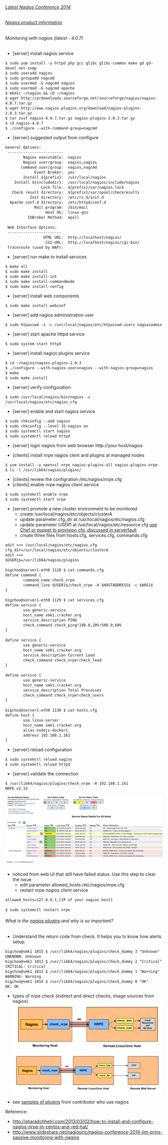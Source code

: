 ###### [Latest Nagios Conference 2014](http://tinyurl.com/km8pezb)
###### [Nagios product information](http://www.nagios.com/handouts/)
###### Monitoring with nagios (latest - 4.0.7)
* [server] install nagios service
```
$ sudo yum install -y httpd php gcc glibc glibc-common make gd gd-devel net-snmp 
$ sudo useradd nagios
$ sudo groupadd nagcmd
$ sudo usermod -G nagcmd nagios
$ sudo usermod -G nagcmd apache
$ mkdir ~/nagios && cd ~/nagios
$ wget http://prdownloads.sourceforge.net/sourceforge/nagios/nagios-4.0.7.tar.gz 
$ wget http://www.nagios-plugins.org/download/nagios-plugins-2.0.3.tar.gz 
$ tar zxvf nagios-4.0.7.tar.gz nagios-plugins-2.0.3.tar.gz
$ cd nagios-4.0.7
$ ./configure --with-command-group=nagcmd
```
* [server] suggested output from configure
```
General Options:
 -------------------------
        Nagios executable:  nagios
        Nagios user/group:  nagios,nagios
       Command user/group:  nagios,nagcmd
             Event Broker:  yes
        Install ${prefix}:  /usr/local/nagios
    Install ${includedir}:  /usr/local/nagios/include/nagios
                Lock file:  ${prefix}/var/nagios.lock
   Check result directory:  ${prefix}/var/spool/checkresults
           Init directory:  /etc/rc.d/init.d
  Apache conf.d directory:  /etc/httpd/conf.d
             Mail program:  /bin/mail
                  Host OS:  linux-gnu
          IOBroker Method:  epoll

 Web Interface Options:
 ------------------------
                 HTML URL:  http://localhost/nagios/
                  CGI URL:  http://localhost/nagios/cgi-bin/
 Traceroute (used by WAP):
```
* [server] run make to install services 
```
$ make all
$ sudo make install
$ sudo make install-int
$ sudo make install-commandmode
$ sudo make install-config
```
* [server] install web components
```
$ sudo make install-webconf
```
* [server] add nagios administration user
```
$ sudo htpasswd -s -c /usr/local/nagios/etc/htpasswd.users nagiosadmin
```
* [server] start apache httpd service
```
$ sudo system start httpd
```
* [server] install nagios plugins service
```
$ cd ~/nagios/nagios-plugins-2.0.3
$ ./configure --with-nagios-user=nagios --with-nagios-group=nagios
$ make
$ sudo make install
```
* [server] verify configuration
```
$ sudo /usr/local/nagios/bin/nagios -v /usr/local/nagios/etc/nagios.cfg
```
* [server] enable and start nagios service
```
$ sudo chkconfig --add nagios
$ sudo chkconfig --level 35 nagios on
$ sudo systemctl start nagios
$ sudo systemctl reload httpd
```
* [server] login nagios from web browser http://your host/nagios

* [clients] install nrpe nagios clent and plugins at managed nodes
```
$ yum install -y openssl nrpe nagios-plugins-all nagios-plugins-nrpe
$ ls -l /usr/lib64/nagios/plugins/
```
* [clients] review the configration /etc/nagios/nrpe.cfg
* [clients] enable nrpe nagios client service
```
$ sudo systemctl enable nrpe
$ sudo systemctl start nrpe
```
* [server] promote a new cluster environment to be monitored
  - create /usr/local/nagios/etc/objects/clusterA
  - update parameter cfg_dir at /usr/local/nagios/etc/nagios.cfg
  - update parameter $USER1$ at /usr/local/nagios/etc/resource.cfg [use Chef or puppet to provision cfg, discussed in serverfault](http://serverfault.com/questions/335984/nrpe-and-the-user1-variable)
  - create three files from hosts.cfg, services.cfg, commands.cfg
```
edit >>> /usr/local/nagios/etc/nagios.cfg
cfg_dir=/usr/local/nagios/etc/objects/clusterA
edit >>> 
$USER1$=/usr/lib64/nagios/plugins

bigchoo@server1-eth0 1128 $ cat commands.cfg
define command {
        command_name check_nrpe
        command_line $USER1$/check_nrpe -H $HOSTADDRESS$ -c $ARG1$
}

bigchoo@server1-eth0 1129 $ cat services.cfg
define service {
        use generic-service
        host_name vmk1.cracker.org
        service_description PING
        check_command check_ping!100.0,20%!500.0,60%
}

define service {
        use generic-service
        host_name vmk1.cracker.org
        service_description Current Load
        check_command check_nrpe!check_load
}

define service {
        use generic-service
        host_name vmk1.cracker.org
        service_description Total Processes
        check_command check_nrpe!check_users
}

bigchoo@server1-eth0 1130 $ cat hosts.cfg
define host {
        use linux-server
        host_name vmk1.cracker.org
        alias nodejs-docker1
        address 192.168.1.161
}
```
* [server] reload configuration
```
$ sudo systemctl reload nagios
$ sudo systemctl reload httpd
```
* [server] validate the connection
```
$ /usr/lib64/nagios/plugins/check_nrpe -H 192.168.1.161
NRPE v2.15
```
![screens_output](https://github.com/boonchu/opslab/blob/master/monitoring/nagios/services_page.png)
* noticed from web UI that still have failed status. Use this step to clear the issue
  - edit parameter allowed_hosts /etc/nagios/nrpe.cfg 
  - restart nrpe nagios client service
```
allowed_hosts=127.0.0.1,[IP of your nagios host]

$ sudo systemctl restart nrpe
```

###### What is the [nagios plugins](http://nagios-plugins.org/documentation/) and why is so important?
* Understand the return code from check. It helps you to know how alerts setup.
```
bigchoo@vmk1 1015 $ /usr/lib64/nagios/plugins/check_dummy 3 "Unknown"
UNKNOWN: Unknown
bigchoo@vmk1 1012 $ /usr/lib64/nagios/plugins/check_dummy 2 "Critical"
CRITICAL: Critical
bigchoo@vmk1 1013 $ /usr/lib64/nagios/plugins/check_dummy 1 "Warning"
WARNING: Warning
bigchoo@vmk1 1014 $ /usr/lib64/nagios/plugins/check_dummy 0 "OK"
OK: OK
```
* types of nrpe check (indirect and direct checks, image sources from nagios)
![direct](https://github.com/boonchu/opslab/blob/master/monitoring/nagios/direct_nrpe.png)
![indirect](https://github.com/boonchu/opslab/blob/master/monitoring/nagios/indirect_nrpe.png)

* see [samples of plugins](https://github.com/harisekhon/nagios-plugins) from contributor who use nagios 

Reference:
- http://sharadchhetri.com/2013/03/02/how-to-install-and-configure-nagios-nrpe-in-centos-and-red-hat/
- http://www.slideshare.net/nagiosinc/nagios-conference-2014-jim-prins-passive-monitoring-with-nagios
